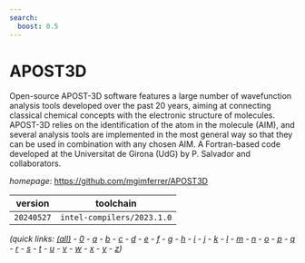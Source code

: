 ```yaml
---
search:
  boost: 0.5
---
```

# APOST3D

Open-source APOST-3D software features a large number of wavefunction analysis tools developed over the past 20 years, aiming at connecting classical chemical concepts with the electronic structure of molecules. APOST-3D relies on the identification of the atom in the molecule (AIM), and several analysis tools are implemented in the most general way so that they can be used in combination with any chosen AIM. A Fortran-based code developed at the Universitat de Girona (UdG) by P. Salvador and collaborators.

*homepage*: <https://github.com/mgimferrer/APOST3D>

version | toolchain
--------|----------
``20240527`` | ``intel-compilers/2023.1.0``


*(quick links: [(all)](../index.md) - [0](../0/index.md) - [a](../a/index.md) - [b](../b/index.md) - [c](../c/index.md) - [d](../d/index.md) - [e](../e/index.md) - [f](../f/index.md) - [g](../g/index.md) - [h](../h/index.md) - [i](../i/index.md) - [j](../j/index.md) - [k](../k/index.md) - [l](../l/index.md) - [m](../m/index.md) - [n](../n/index.md) - [o](../o/index.md) - [p](../p/index.md) - [q](../q/index.md) - [r](../r/index.md) - [s](../s/index.md) - [t](../t/index.md) - [u](../u/index.md) - [v](../v/index.md) - [w](../w/index.md) - [x](../x/index.md) - [y](../y/index.md) - [z](../z/index.md))*

